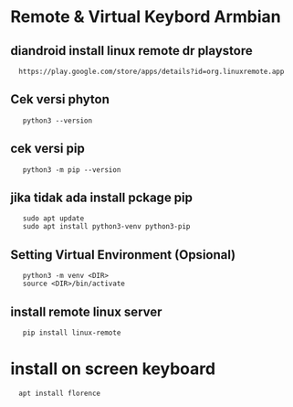 # Remote & Virtual Keybord Armbian
## diandroid install linux remote dr playstore
```
  https://play.google.com/store/apps/details?id=org.linuxremote.app
```

## Cek versi phyton 
```
   python3 --version
```

## cek versi pip
```
   python3 -m pip --version
```

## jika tidak ada install pckage pip
```
   sudo apt update
   sudo apt install python3-venv python3-pip
```

## Setting Virtual Environment (Opsional)
```
   python3 -m venv <DIR>
   source <DIR>/bin/activate
```

## install remote linux server
```
   pip install linux-remote
```

# install on screen keyboard
```
  apt install florence
```
